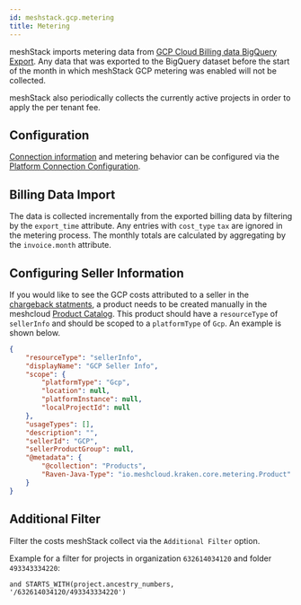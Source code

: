 ```yaml
---
id: meshstack.gcp.metering
title: Metering
---
```


meshStack imports metering data from [GCP Cloud Billing data BigQuery Export](https://cloud.google.com/billing/docs/how-to/export-data-bigquery). Any data that was exported to the BigQuery dataset before the start of the month in which meshStack GCP metering was enabled will not be collected.

meshStack also periodically collects the currently active projects in order to apply the per tenant fee.

## Configuration

[Connection information](meshstack.how-to.integrate-meshplatform-gcp-manually.md#set-up-the-service-account-for-metering) and metering behavior can be configured via the [Platform Connection Configuration](administration.platforms.md#platform-connection-config).

## Billing Data Import

The data is collected incrementally from the exported billing data by filtering by the `export_time` attribute.
Any entries with `cost_type` `tax` are ignored in the metering process.
The monthly totals are calculated by aggregating by the `invoice.month` attribute.

## Configuring Seller Information

If you would like to see the GCP costs attributed to a seller in the [chargeback statments](./meshcloud.project-metering.md#chargeback-statements), a product needs to be created manually in the meshcloud [Product Catalog](meshstack.billing-configuration.md#defining-a-custom-product-catalog). This product should have a `resourceType` of `sellerInfo` and should be scoped to a `platformType` of `Gcp`. An example is shown below.

```json
{
    "resourceType": "sellerInfo",
    "displayName": "GCP Seller Info",
    "scope": {
        "platformType": "Gcp",
        "location": null,
        "platformInstance": null,
        "localProjectId": null
    },
    "usageTypes": [],
    "description": "",
    "sellerId": "GCP",
    "sellerProductGroup": null,
    "@metadata": {
        "@collection": "Products",
        "Raven-Java-Type": "io.meshcloud.kraken.core.metering.Product"
    }
}
```

## Additional Filter

Filter the costs meshStack collect via the `Additional Filter` option.

Example for a filter for projects in organization `632614034120` and folder `493343334220`:

`and STARTS_WITH(project.ancestry_numbers, '/632614034120/493343334220')`
